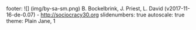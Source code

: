 footer: ![] (img/by-sa-sm.png) B. Bockelbrink, J. Priest, L. David (v2017-11-16-de-0.07) - <http://sociocracy30.org>
slidenumbers: true
autoscale: true
theme: Plain Jane, 1

<!-- INSERT-CONTENT -->
